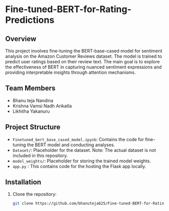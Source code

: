 # Fine-tuned-BERT-for-Rating-Predictions

## Overview

This project involves fine-tuning the BERT-base-cased model for sentiment analysis on the Amazon Customer Reviews dataset. The model is trained to predict user ratings based on their review text. The main goal is to explore the effectiveness of BERT in capturing nuanced sentiment expressions and providing interpretable insights through attention mechanisms.

## Team Members

- Bhanu teja Nandina
- Krishna Vamsi Nadh Arikatla
- Likhitha Yakanuru

## Project Structure

- `Finetuned_bert_base_cased_model.ipynb`: Contains the code for fine-tuning the BERT model and conducting analyses.
- `Dataset/`: Placeholder for the dataset. Note: The actual dataset is not included in this repository.
- `model_weights/`: Placeholder for storing the trained model weights.
- `app.py` : This contains code for the hosting the Flask app locally.

## Installation

1. Clone the repository:

   ```bash
   git clone https://github.com/bhanuteja625/Fine-tuned-BERT-for-Rating-Predictions
